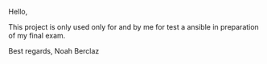 Hello,

This project is only used only for and by me for test a ansible in preparation of my final exam.

Best regards,
Noah Berclaz
